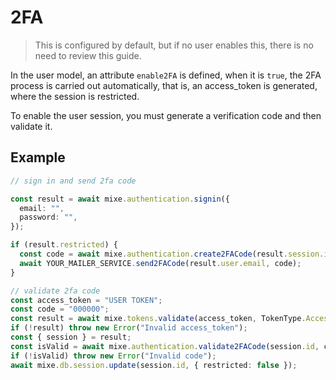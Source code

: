 # 2FA

> This is configured by default, but if no user enables this, there is no need to review this guide.

In the user model, an attribute `enable2FA` is defined, when it is `true`, the 2FA process is carried out automatically, that is, an access_token is generated, where the session is restricted.

To enable the user session, you must generate a verification code and then validate it.

## Example

```ts
// sign in and send 2fa code

const result = await mixe.authentication.signin({
  email: "",
  password: "",
});

if (result.restricted) {
  const code = await mixe.authentication.create2FACode(result.session.id);
  await YOUR_MAILER_SERVICE.send2FACode(result.user.email, code);
}

// validate 2fa code
const access_token = "USER TOKEN";
const code = "000000";
const result = await mixe.tokens.validate(access_token, TokenType.AccessToken);
if (!result) throw new Error("Invalid access_token");
const { session } = result;
const isValid = await mixe.authentication.validate2FACode(session.id, code);
if (!isValid) throw new Error("Invalid code");
await mixe.db.session.update(session.id, { restricted: false });
```
